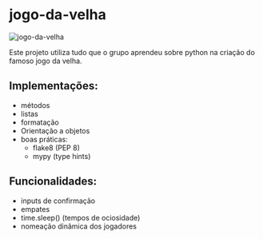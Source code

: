 # jogo-da-velha

![jogo-da-velha](https://www.thesprucecrafts.com/thmb/ok6sYPsNOIZN5zI-ZthsTd3JY8Q=/2816x1880/filters:fill(auto,1)/4250653771_aa9ff1d2cb_o-56a0ad125f9b58eba4b2bc38.jpg)

Este projeto utiliza tudo que o grupo aprendeu sobre python na criação do famoso jogo da velha.

## Implementações:

- métodos
- listas
- formatação
- Orientação a objetos
- boas práticas:
    - flake8 (PEP 8)
    - mypy (type hints)
 
## Funcionalidades:

- inputs de confirmação
- empates
- time.sleep() (tempos de ociosidade)
- nomeação dinâmica dos jogadores

